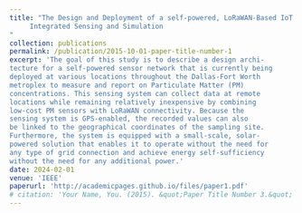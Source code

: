 ```yaml
---
title: "The Design and Deployment of a self-powered, LoRaWAN-Based IoT environment Sensor Ensemble for
     Integrated Sensing and Simulation 
"
collection: publications
permalink: /publication/2015-10-01-paper-title-number-1
excerpt: 'The goal of this study is to describe a design archi-
tecture for a self-powered sensor network that is currently being
deployed at various locations throughout the Dallas-Fort Worth
metroplex to measure and report on Particulate Matter (PM)
concentrations. This sensing system can collect data at remote
locations while remaining relatively inexpensive by combining
low-cost PM sensors with LoRaWAN connectivity. Because the
sensing system is GPS-enabled, the recorded values can also
be linked to the geographical coordinates of the sampling site.
Furthermore, the system is equipped with a small-scale, solar-
powered solution that enables it to operate without the need for
any type of grid connection and achieve energy self-sufficiency
without the need for any additional power.'
date: 2024-02-01
venue: 'IEEE'
paperurl: 'http://academicpages.github.io/files/paper1.pdf'
# citation: 'Your Name, You. (2015). &quot;Paper Title Number 3.&quot; <i>IEEE</i>. 1(3).'
---
```

<!-- This paper is about the number 3. The number 4 is left for future work.

[Download paper here](http://academicpages.github.io/files/paper3.pdf)

Recommended citation: Your Name, You. (2015). "Paper Title Number 3." <i>Journal 1</i>. 1(3). -->